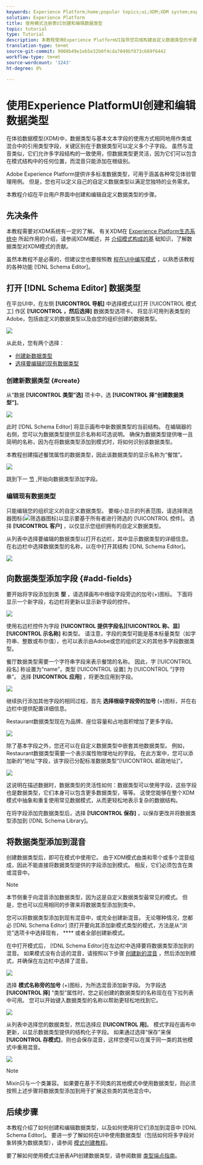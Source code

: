 ```yaml
---
keywords: Experience Platform;home;popular topics;ui;XDM;XDM system;experience data model;Experience data model;Experience Data Model;data model;Data Model;schema registry;Schema Registry;schema;Schema;schemas;Schemas;create;data type;data types;
solution: Experience Platform
title: 使用模式注册表UI创建和编辑数据类型
topic: tutorial
type: Tutorial
description: 本教程使用Experience PlatformUI指导您完成构建自定义数据类型的步骤。
translation-type: tm+mt
source-git-commit: 9008b49e1eb5e32b0f4cda7049bf873c689f6442
workflow-type: tm+mt
source-wordcount: '1243'
ht-degree: 0%

---
```



# 使用Experience PlatformUI创建和编辑数据类型

在体验数据模型(XDM)中，数据类型与基本文本字段的使用方式相同地用作类或混合中的引用类型字段，关键区别在于数据类型可以定义多个子字段。 虽然与混音类似，它们允许多字段结构的一致使用，但数据类型更灵活，因为它们可以包含在模式结构中的任何位置，而混音只能添加在根级别。

Adobe Experience Platform提供许多标准数据类型，可用于涵盖各种常见体验管理用例。 但是，您也可以定义自己的自定义数据类型以满足您独特的业务需求。

本教程介绍在平台用户界面中创建和编辑自定义数据类型的步骤。

## 先决条件

本教程需要对XDM系统有一定的了解。 有关XDM在 [Experience Platform生态系统中](../home.md) 所起作用的介绍，请参阅XDM概述，并 [介绍模式构成的基](../schema/composition.md) 础知识，了解数据类型对XDM模式的贡献。

虽然本教程不是必需的，但建议您也要按照教 [程在UI中编写模式](./-schema-ui.md) ，以熟悉该教程的各种功能 [!DNL Schema Editor]。

## 打开 [!DNL Schema Editor] 数据类型

在平台UI中，在左侧 **[!UICONTROL 导航]** 中选择模式以打开 [!UICONTROL 模式工] 作区 **[!UICONTROL ，然后选择]** 数据类型选项卡。 将显示可用列表类型的Adobe，包括由定义的数据类型以及由您的组织创建的数据类型。

![](../images/tutorials/create-datatype/data-types-tab.png)

从此处，您有两个选择：

* [创建新数据类型](#create)
* [选择要编辑的现有数据类型](#edit)

### 创建新数据类型 {#create}

从“数据 **[!UICONTROL 类型”选]** 项卡中，选 **[!UICONTROL 择“创建数据类型”]**。

![](../images/tutorials/create-datatype/create.png)

此时 [!DNL Schema Editor] 将显示画布中新数据类型的当前结构。 在编辑器的右侧，您可以为数据类型提供显示名称和可选说明。 确保为数据类型提供唯一且简明的名称，因为在将数据类型添加到模式时，将如何识别该数据类型。

本教程创建描述餐馆属性的数据类型，因此该数据类型的显示名称为“餐馆”。

![](../images/tutorials/create-datatype/data-type-properties.png)

跳到下一 [节](#add-fields) ,开始向数据类型添加字段。

### 编辑现有数据类型

只能编辑您的组织定义的自定义数据类型。 要缩小显示的列表范围，请选择筛选器图标(![筛选器图标](../images/tutorials/create-datatype/filter.png))以显示要基于所有者进行筛选的 [!UICONTROL 控件]。 选择 **[!UICONTROL 客户]** ，以仅显示您组织拥有的自定义数据类型。

从列表中选择要编辑的数据类型以打开右边栏，其中显示数据类型的详细信息。 在右边栏中选择数据类型的名称，以在中打开其结构 [!DNL Schema Editor]。

![](../images/tutorials/create-datatype/edit.png)

## 向数据类型添加字段 {#add-fields}

要开始将字段添加到类 **型** ，请选择画布中根级字段旁边的加号(+)图标。 下面将显示一个新字段，右边栏将更新以显示新字段的控件。

![](../images/tutorials/create-datatype/new-field.png)

使用右边栏控件为字段 **[!UICONTROL 提供字段名]****[!UICONTROL 称、显]****[!UICONTROL 示名称]** 和类型。 请注意，字段的类型可能是基本标量类型（如字符串、整数或布尔值），也可以表示由Adobe或您的组织定义的其他多字段数据类型。

餐厅数据类型需要一个字符串字段来表示餐馆的名称。 因此，字 [!UICONTROL 段名] 称设置为“name”，类型 [!UICONTROL 设置] 为 [!UICONTROL “]字符串”。 选择 **[!UICONTROL 应用]** ，将更改应用到字段。

![](../images/tutorials/create-datatype/name-field.png)

继续执行添加其他字段的相同过程，首先 **选择根级字段旁的加号** (+)图标，并在右边栏中提供配置详细信息。

Restaurant数据类型现在为品牌、座位容量和占地面积增加了更多字段。

![](../images/tutorials/create-datatype/more-fields.png)

除了基本字段之外，您还可以在自定义数据类型中嵌套其他数据类型。 例如，Restaurant数据类型需要一个表示属性物理地址的字段。 在此方案中，您可以添加新的“地址”字段，该字段已分配标准数据类型“[!UICONTROL 邮政地址]”。

![](../images/tutorials/create-datatype/address-field.png)

这说明在描述数据时，数据类型的灵活性如何：数据类型可以使用字段，这些字段也是数据类型，它们本身可以包含更多数据类型，等等。 这使您能够在整个XDM模式中抽象和重复使用常见数据模式，从而更轻松地表示复杂的数据结构。

在将字段添加完数据类型后，选择 **[!UICONTROL 保存]** ，以保存更改并将数据类型添加到 [!DNL Schema Library]。

## 将数据类型添加到混音

创建数据类型后，即可在模式中使用它。 由于XDM模式由类和零个或多个混音组成，因此不能直接将数据类型提供的字段添加到模式。 相反，它们必须包含在类或混音中。

>[!NOTE]
>
>本节侧重于向混音添加数据类型，因为这是自定义数据类型最常见的模式。 但是，您也可以应用相同的步骤来将数据类型添加到类中。

您可以将数据类型添加到现有混音中，或完全创建新混音。 无论哪种情况，您都必 [!DNL Schema Editor] 须打开要向其添加新模式类型的模式，方法是从“浏览”选项卡中选择现有， **** 或者全部创建新模式。

在中打开模式后， [!DNL Schema Editor]在左边栏中选择要将数据类型添加到的混音。 如果模式没有合适的混音，请按照以下步骤 [创建新的混音](./create-schema-ui.md#define-mixin) ，然后添加到模式，并确保在左边栏中选择了混音。

![](../images/tutorials/create-datatype/mixin-selected.png)

选择 **模式名称旁的加号** (+)图标，为所选混音添加新字段。 为字段选 **[!UICONTROL 择]** “类型”属性时，您之前创建的数据类型的名称现在在下拉列表中可用。 您可以开始键入数据类型的名称以帮助更轻松地找到它。

![](../images/tutorials/create-datatype/add-data-type.png)

从列表中选择您的数据类型，然后选择应 **[!UICONTROL 用]**。 模式字段在画布中更新，以显示数据类型提供的结构化子字段。 如果通过选择“保存”来保 **[!UICONTROL 存模式]**，则也会保存混音，这样您便可以在属于同一类的其他模式中重用混音。

![](../images/tutorials/create-datatype/data-type-added.png)

>[!NOTE]
>
>Mixin只与一个类兼容。 如果要在基于不同类的其他模式中使用数据类型，则必须按照上述步骤将数据类型添加到用于扩展这些类的其他混合中。

## 后续步骤

本教程介绍了如何创建和编辑数据类型，以及如何使用将它们添加到混音中 [!DNL Schema Editor]。 要进一步了解如何在UI中使用数据类型（包括如何将多字段对象转换为数据类型），请参阅 [模式创建教程](./create-schema-ui.md#datatype)。

要了解如何使用模式注册表API创建数据类型，请参阅数据 [类型端点指南](../api/data-types.md#create)。